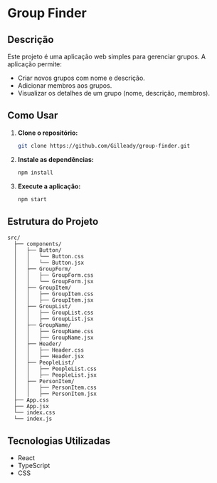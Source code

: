 # Group Finder

## Descrição

Este projeto é uma aplicação web simples para gerenciar grupos. A aplicação permite:

* Criar novos grupos com nome e descrição.
* Adicionar membros aos grupos.
* Visualizar os detalhes de um grupo (nome, descrição, membros).

## Como Usar

1. **Clone o repositório:**

   ```bash
   git clone https://github.com/Gilleady/group-finder.git
   ```

2. **Instale as dependências:**

   ```bash
   npm install
   ```

3. **Execute a aplicação:**

   ```bash
   npm start
   ```

## Estrutura do Projeto

```
src/
  ├── components/
  │   ├── Button/
  │   │   └── Button.css
  │   │   └── Button.jsx
  │   ├── GroupForm/
  │   │   ├── GroupForm.css
  │   │   └── GroupForm.jsx
  │   ├── GroupItem/
  │   │   ├── GroupItem.css
  │   │   ├── GroupItem.jsx
  │   ├── GroupList/
  │   │   ├── GroupList.css
  │   │   ├── GroupList.jsx
  │   ├── GroupName/
  │   │   ├── GroupName.css
  │   │   ├── GroupName.jsx
  │   ├── Header/
  │   │   ├── Header.css
  │   │   ├── Header.jsx
  │   ├── PeopleList/
  │   │   ├── PeopleList.css
  │   │   ├── PeopleList.jsx
  │   ├── PersonItem/
  │   │   ├── PersonItem.css
  │   │   ├── PersonItem.jsx
  ├── App.css
  ├── App.jsx
  └── index.css
  └── index.js
```

## Tecnologias Utilizadas

* React
* TypeScript
* CSS